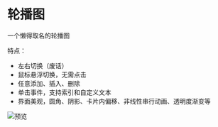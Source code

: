 轮播图
===

一个懒得取名的轮播图

特点：

- 左右切换（废话）
- 鼠标悬浮切换，无需点击
- 任意添加、插入、删除
- 单击事件，支持索引和自定义文本
- 界面美观，圆角、阴影、卡片内偏移、非线性串行动画、透明度渐变等



![预览](images/screenshot.gif)